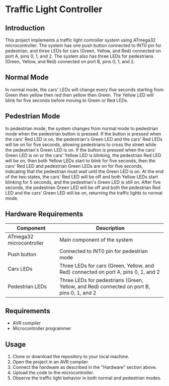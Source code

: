 # Traffic Light Controller

## Introduction
This project implements a traffic light controller system using ATmega32 microcontroller. The system has one push button connected to INT0 pin for pedestrian, and three LEDs for cars (Green, Yellow, and Red) connected on port A, pins 0, 1, and 2. The system also has three LEDs for pedestrians (Green, Yellow, and Red) connected on port B, pins 0, 1, and 2.

## Normal Mode
In normal mode, the cars' LEDs will change every five seconds starting from Green then yellow then red then yellow then Green. The Yellow LED will blink for five seconds before moving to Green or Red LEDs.

## Pedestrian Mode
In pedestrian mode, the system changes from normal mode to pedestrian mode when the pedestrian button is pressed. If the button is pressed when the cars' Red LED is on, the pedestrian's Green LED and the cars' Red LEDs will be on for five seconds, allowing pedestrians to cross the street while the pedestrian's Green LED is on. If the button is pressed when the cars' Green LED is on or the cars' Yellow LED is blinking, the pedestrian Red LED will be on, then both Yellow LEDs start to blink for five seconds, then the cars' Red LED and pedestrian Green LEDs are on for five seconds, indicating that the pedestrian must wait until the Green LED is on. At the end of the two states, the cars' Red LED will be off and both Yellow LEDs start blinking for 5 seconds, and the pedestrian's Green LED is still on. After five seconds, the pedestrian Green LED will be off and both the pedestrian Red LED and the cars' Green LED will be on, returning the traffic lights to normal mode.

## Hardware Requirements

| Component | Description |
|-----------|-------------|
| ATmega32 microcontroller | Main component of the system |
| Push button | Connected to INT0 pin for pedestrian mode |
| Cars LEDs | Three LEDs for cars (Green, Yellow, and Red) connected on port A, pins 0, 1, and 2 |
| Pedestrian LEDs | Three LEDs for pedestrians (Green, Yellow, and Red) connected on port B, pins 0, 1, and 2 |


## Requirements
- AVR compiler
- Microcontroller programmer

## Usage
1. Clone or download the repository to your local machine.
2. Open the project in an AVR compiler.
3. Connect the hardware as described in the "Hardware" section above.
4. Upload the code to the microcontroller.
5. Observe the traffic light behavior in both normal and pedestrian modes.
